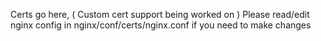 Certs go here, ( Custom cert support being worked on )
Please read/edit nginx config in nginx/conf/certs/nginx.conf if you need to make changes 